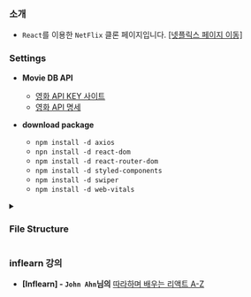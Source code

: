 ### 소개
- `React`를 이용한 `NetFlix` 클론 페이지입니다. [[넷플릭스 페이지 이동]](https://WooJinDeve.github.io/react-netfilx-app/)

### Settings
- **Movie DB API**
  - [영화 API KEY 사이트](https://www.themoviedb.org/?language=ko) 
  - [영화 API 명세](https://developers.themoviedb.org/3)

- **download package**
  - `npm install -d axios`
  - `npn install -d react-dom`
  - `npm install -d react-router-dom`
  - `npm install -d styled-components`
  - `npm install -d swiper`
  - `npm install -d web-vitals`


<details>
<summary><h3>File Structure</h3></summary>

```
├─public
│      favicon.ico
│      index.html
│      logo192.png
│      logo512.png
│      manifest.json
│      robots.txt
│
└─src
    │  App.css
    │  App.js
    │  App.test.js
    │  index.css
    │  index.js
    │  logo.svg
    │  reportWebVitals.js
    │  setupTests.js
    │
    ├─api
    │      axios.js
    │      requests.js
    │
    ├─component
    │  │  Banner.css
    │  │  Banner.js
    │  │  Footer.js
    │  │  Nav.css
    │  │  Nav.js
    │  │  Row.css
    │  │  Row.js
    │  │
    │  └─MovieModal
    │          index.js
    │          MovieModal.css
    │
    ├─hooks
    │      useDebounce.js
    │      useOnClickOutside.js
    │
    └─pages
        ├─DetailPage
        │      index.js
        │
        ├─MainPage
        │      index.js
        │
        └─SearchPage
                index.js
                SearchPage.css
```

</details>

### **inflearn 강의**
- **[Inflearn] - `John Ahn`님의** [따라하며 배우는 리액트 A-Z](https://www.inflearn.com/course/%EB%94%B0%EB%9D%BC%ED%95%98%EB%8A%94-%EB%A6%AC%EC%95%A1%ED%8A%B8)
